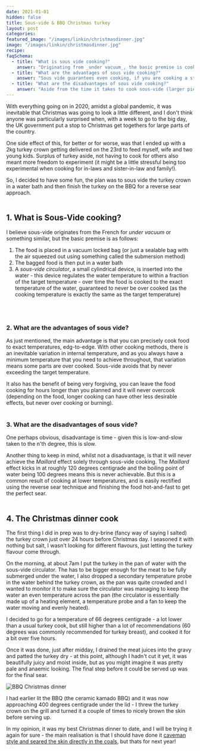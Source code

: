 ```yaml
---
date: 2021-01-01
hidden: false
title: Sous-vide & BBQ Christmas turkey
layout: post
categories:
featured_image: "/images/linkin/christmasdinner.jpg"
image: "/images/linkin/christmasdinner.jpg"
recipe:
faqSchema:
  - title: "What is sous vide cooking?"
    answer: "Originating from _under vacuum_, the basic premise is cooking the ingredients in a vacuum packed bag in a precisely controlled water bath. By controlling the temperature to within a degree of the target temperature we can guarantee exact and even cooking throughout."
  - title: "What are the advantages of sous vide cooking?"
    answer: "Sous vide guarantees even cooking, if you are cooking a steak you can have edge-to-edge perfectly cooked steak. It also makes it impossible to overcook your food as the cooking temperature is the same as the target temperature."
  - title: "What are the disadvantages of sous vide cooking?"
    answer: "Aside from the time it takes to cook sous-vide (larger pieces of meat can be hours, and even a steak can take close to an hour), it isn't possible to achieve the _Maillard_ effect with sous vide alone, so won't achieve beautifully browned crusts on your food"
---
```


With everything going on in 2020, amidst a global pandemic, it was inevitable that Christmas was going to look a little different, and I don't think anyone was particularly surprised when, with a week to go to the big day, the UK government put a stop to Christmas get togethers for large parts of the country.

One side effect of this, for better or for worse, was that I ended up with a 2kg turkey crown getting delivered on the 23rd to feed myself, wife and two young kids. Surplus of turkey aside, not having to cook for others also meant more freedom to experiment (it might be a little stressful being too experimental when cooking for in-laws and sister-in-law and family!).

So, I decided to have some fun, the plan was to sous vide the turkey crown in a water bath and then finish the turkey on the BBQ for a reverse sear approach.
<br>
<br>

## 1. What is Sous-Vide cooking?
I believe sous-vide originates from the French for _under vacuum_ or something similar, but the basic premise is as follows:
1. The food is placed in a vacuum locked bag (or just a sealable bag with the air squeezed out using something called the submersion method)
2. The bagged food is then put in a water bath
3. A _sous-vide circulator_, a small cylindrical device, is inserted into the water - this device regulates the water temperature to within a fraction of the target temperature - over time the food is cooked to the exact temperature of the water, guaranteed to never be over cooked (as the cooking temperature is exactly the same as the target temperature)
<br>
<br>

### 2. What are the advantages of sous vide?
As just mentioned, the main advantage is that you can precisely cook food to exact temperatures, edg-to-edge. With other cooking methods, there is an inevitable variation in internal temperature, and as you always have a minimum temperature that you need to achieve throughout, that variation means some parts are over cooked.  Sous-vide avoids that by never exceeding the target temperature.

It also has the benefit of being very forgiving, you can leave the food cooking for hours longer than you planned and it will never overcook (depending on the food, longer cooking can have other less desirable effects, but never over cooking or burning).
<br>
<br>

### 3. What are the disadvantages of sous vide?
One perhaps obvious, disadvantage is time - given this is low-and-slow taken to the n'th degree, this is slow.

Another thing to keep in mind, whilst not a disadvantage, is that it will never achieve the _Maillard_ effect solely through sous-vide cooking. The _Maillard_ effect kicks in at roughly 120 degrees centigrade and the boiling point of water being 100 degrees means this is never achievable. But this is a common result of cooking at lower temperatures, and is easily rectified using the reverse sear technique and finishing the food hot-and-fast to get the perfect sear.
<br>
<br>

## 4. The Christmas dinner cook
The first thing I did in prep was to dry-brine (fancy way of saying I salted) the turkey crown just over 24 hours before Christmas day. I seasoned it with nothing but salt, I wasn't looking for different flavours, just letting the turkey flavour come through.

On the morning, at about 7am I put the turkey in the pan of water with the sous-vide circulator. The has to be bigger enough for the meat to be fully submerged under the water, I also dropped a secondary temperature probe in the water behind the turkey crown, as the pan was quite crowded and I wanted to monitor it to make sure the circulator was managing to keep the water an even temperature across the pan (the circulator is essentially made up of a heating element, a temperature probe and a fan to keep the water moving and evenly heated).

I decided to go for a temperature of 66 degrees centigrade - a lot lower than a usual turkey cook, but still higher than a lot of recommendations (60 degrees was commonly recommended for turkey breast), and cooked it for a bit over five hours.

Once it was done, just after midday, I drained the meat juices into the gravy and patted the turkey dry - at this point, although I hadn't cut it yet, it was beautifully juicy and moist inside, but as you might imagine it was pretty pale and anaemic looking. The final step before it could be served up was for the final sear.

![BBQ Christmas dinner]({{site.baseurl}}/images/bbqchristmasdinner.jpg)

I had earlier lit the BBQ (the ceramic kamado BBQ) and it was now approaching 400 degrees centigrade under the lid - I threw the turkey crown on the grill and turned it a couple of times to nicely brown the skin before serving up.

In my opinion, it was my best Christmas dinner to date, and I will be trying it again for sure - the main realisation is that I should have done it <a href="{{ site.baseurl }}/science/2021/01/01/reverse-sear-caveman-steaks/">caveman style and seared the skin directly in the coals</a>, but thats for next year!
